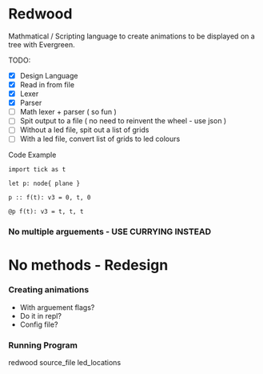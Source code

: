 # Redwood
Mathmatical / Scripting language to create animations to be displayed on a tree with Evergreen.

TODO:

- [x] Design Language
- [x] Read in from file
- [x] Lexer
- [x] Parser
- [ ] Math lexer + parser ( so fun )
- [ ] Spit output to a file ( no need to reinvent the wheel - use json )
- [ ] Without a led file, spit out a list of grids
- [ ] With a led file, convert list of grids to led colours

Code Example

```
import tick as t

let p: node{ plane }

p :: f(t): v3 = 0, t, 0

@p f(t): v3 = t, t, t
```

### No multiple arguements - USE CURRYING INSTEAD

# No methods - Redesign

### Creating animations

- With arguement flags?
- Do it in repl?
- Config file?

### Running Program

redwood source_file led_locations
